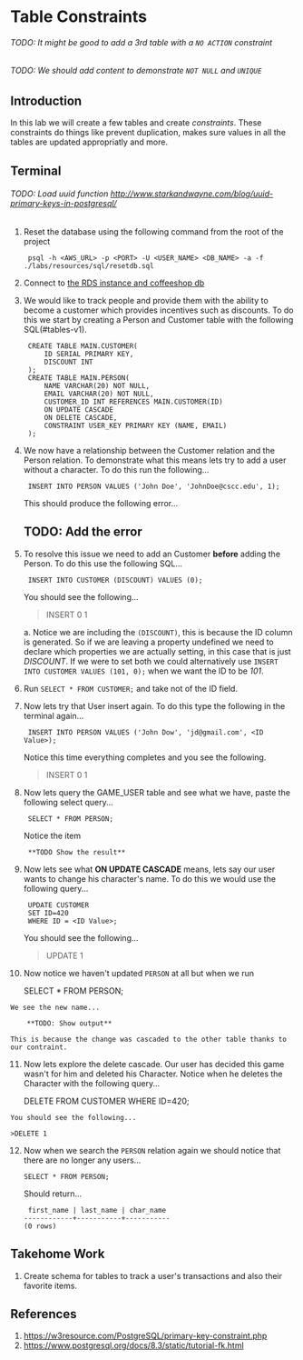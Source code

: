 # Table Constraints #
###### TODO: It might be good to add a 3rd table with a `NO ACTION` constraint ######
###### TODO: We should add content to demonstrate `NOT NULL` and `UNIQUE` ######

## Introduction ##

In this lab we will create a few tables and create *constraints*. These constraints do things like prevent duplication, makes sure values in all the tables are updated appropriatly and more. 

## Terminal ##

###### TODO: Load uuid function http://www.starkandwayne.com/blog/uuid-primary-keys-in-postgresql/ 

1. Reset the database using the following command from the root of the project

        psql -h <AWS_URL> -p <PORT> -U <USER_NAME> <DB_NAME> -a -f ./labs/resources/sql/resetdb.sql

2. Connect to [the RDS instance and coffeeshop db](./creating_rds_instance.md#connect-psql)
4. We would like to track people and provide them with the ability to become a customer which provides incentives such as discounts. To do this we start by creating a Person and Customer table with the following SQL(#tables-v1).

        CREATE TABLE MAIN.CUSTOMER(
            ID SERIAL PRIMARY KEY,
            DISCOUNT INT
        );
        CREATE TABLE MAIN.PERSON(
            NAME VARCHAR(20) NOT NULL,
            EMAIL VARCHAR(20) NOT NULL,
            CUSTOMER_ID INT REFERENCES MAIN.CUSTOMER(ID)
            ON UPDATE CASCADE
            ON DELETE CASCADE,
            CONSTRAINT USER_KEY PRIMARY KEY (NAME, EMAIL)
        );
        

5. We now have a relationship between the Customer relation and the Person relation. To demonstrate what this means lets try to add a user without a character. To do this run the following...

        INSERT INTO PERSON VALUES ('John Doe', 'JohnDoe@cscc.edu', 1);

    This should produce the following error...

    ## TODO: Add the error

6. To resolve this issue we need to add an Customer **before** adding the Person. To do this use the following SQL...

        INSERT INTO CUSTOMER (DISCOUNT) VALUES (0);

    You should see the following...

    > INSERT 0 1

    a. Notice we are including the `(DISCOUNT)`, this is because the ID column is generated. So if we are leaving a property undefined we need to declare which properties we are actually setting, in this case that is just *DISCOUNT*. If we were to set both we could alternatively use `INSERT INTO CUSTOMER VALUES (101, 0);` when we want the ID to be *101*.

7. Run `SELECT * FROM CUSTOMER;` and take not of the ID field.    
    
7. Now lets try that User insert again. To do this type the following in the terminal again...

        INSERT INTO PERSON VALUES ('John Dow', 'jd@gmail.com', <ID Value>);

    Notice this time everything completes and you see the following.
    > INSERT 0 1

8. Now lets query the GAME_USER table and see what we have, paste the following select query...

        SELECT * FROM PERSON;

    Notice the item

        **TODO Show the result**

9. Now lets see what **ON UPDATE CASCADE** means, lets say our user wants to change his character's name. To do this we would use the following query...

        UPDATE CUSTOMER
        SET ID=420
        WHERE ID = <ID Value>;

    You should see the following...

    > UPDATE 1

10.  Now notice we haven't updated `PERSON` at all but when we run

        SELECT * FROM PERSON;

    We see the new name...

        **TODO: Show output**

    This is because the change was cascaded to the other table thanks to our contraint.

11.  Now lets explore the delete cascade. Our user has decided this game wasn't for him and deleted his Character. Notice when he deletes the Character with the following query...

        DELETE FROM CUSTOMER WHERE ID=420;

    You should see the following...
    
    >DELETE 1

12. Now when we search the `PERSON` relation again we should notice that there are no longer any users...

        SELECT * FROM PERSON;

    Should return...

         first_name | last_name | char_name 
        ------------+-----------+-----------
        (0 rows)

## Takehome Work

1. Create schema for tables to track a user's transactions and also their favorite items.

## References ##
1. https://w3resource.com/PostgreSQL/primary-key-constraint.php
2. https://www.postgresql.org/docs/8.3/static/tutorial-fk.html


